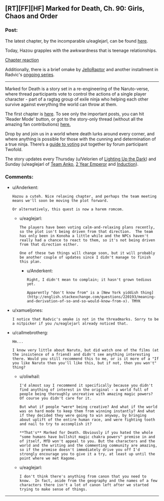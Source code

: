 ## [RT][FF][HF] Marked for Death, Ch. 90: Girls, Chaos and Order

### Post:

The latest chapter, by the incomparable u/eaglejarl, can be found [here](https://forums.sufficientvelocity.com/posts/7497059/).

Today, Hazou grapples with the awkwardness that is teenage relationships.

[Chapter reaction](#s "The SS Inazou is setting sail!")

Additionally, there is a brief omake by [JelloRaptor](https://forums.sufficientvelocity.com/posts/7493746/) and another installment in Radvic's [ongoing series](https://forums.sufficientvelocity.com/posts/7493831/).

** **

Marked for Death is a story set in a re-engineering of the Naruto-verse, where thread participants vote to control the actions of a single player character - part of a ragtag group of exile ninja who helping each other survive against everything the world can throw at them.

The first chapter is [here](https://forums.sufficientvelocity.com/threads/marked-for-death-a-rational-naruto-quest.24481/). To see only the important posts, you can hit 'Reader Mode' button, or got to the story-only thread (without all the amazing fan contributions) [here.](https://forums.sufficientvelocity.com/posts/4993131/)

Drop by and join us in a world where death lurks around every corner, and where anything is possible for those with the cunning and determination of a true ninja. There’s a [guide to voting](https://forums.sufficientvelocity.com/posts/6283682/) put together by forum participant Twofold.

The story updates every Thursday (u/Velorien of [Lighting Up the Dark](https://www.fanfiction.net/s/9311012/1/Lighting-Up-the-Dark)) and Sunday (u/eaglejarl of [Team Anko](https://www.fanfiction.net/s/11087425/1/Team-Anko), [2 Year Emperor](https://www.reddit.com/r/rational/comments/3xe9fn/ffrt_the_two_year_emperor_is_back_and_free/) and [Induction](https://dl.dropboxusercontent.com/u/3294457/give_aways/Induction/chapter_001.html)).

### Comments:

- u/Anderkent:
  ```
  Hazou a cuteh. Nice relaxing chapter, and perhaps the team meeting means we'll soon be moving the plot forward.

  Or alternatively, this quest is now a harem romcom.
  ```

  - u/eaglejarl:
    ```
    The players have been voting calm-and-relaxing plans recently, so the plot isn't being driven from that direction.  The team has only been in Konoha a little while and the NPCs haven't really had a chance to react to them, so it's not being driven from that direction either.

    One of these two things will change soon, but it will probably be another couple of updates since I didn't manage to finish this plan.
    ```

    - u/Anderkent:
      ```
      Right, I didn't mean to complain; it hasn't grown tedious yet.

      Apparently "don't know from" is a [New York yiddish thing](http://english.stackexchange.com/questions/220193/meaning-and-derivation-of-so-and-so-would-know-from-x). TMYK
      ```

- u/xamueljones:
  ```
  I notice that Radvic's omake is not in the threadmarks. Sorry to be a nitpicker if you /u/eaglejarl already noticed that.
  ```

- u/callmebrotherg:
  ```
  Hm... 

  I know very little about Naruto, but did watch one of the films (at the insistence of a friend) and didn't see anything interesting there. Would you still recommend this to me, or is it more of a "If you like Naruto then you'll like this, but if not, then you won't" thing?
  ```

  - u/oliwhail:
    ```
    I'd almost say I recommend it specifically because you didn't find anything of interest in the original - a world full of people being thoroughly uncreative with amazing magic powers? Of course you didn't care for it.

    But what if people *were* being creative? And what if the world was on hard mode to keep them from winning instantly? And what if they decided they were going to win anyway, by bringing about uplift of the entire human race, and were fighting tooth and nail to try to accomplish it?

    **That's** Marked for Death. Obviously if you hated the whole "some humans have bullshit magic chakra powers" premise in and of itself, MfD won't appeal to you. But the characters and the world and the writing and the commenting community are amazing, so if the premise doesn't immediately drive you off I'd strongly encourage you to give it a try, at least up until the point where we met Kagome.
    ```

  - u/eaglejarl:
    ```
    I don't think there's anything from canon that you need to know.  In fact, aside from the geography and the names of a few characters there isn't a lot of canon left after we started trying to make sense of things.
    ```

---

